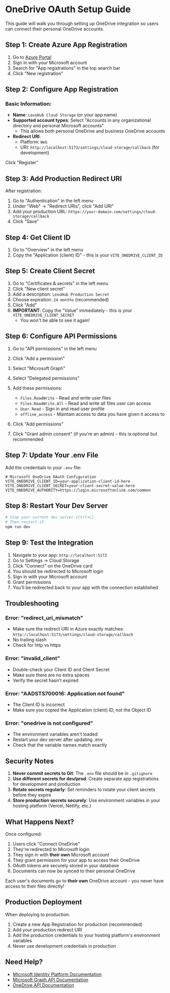 # OneDrive OAuth Setup Guide

This guide will walk you through setting up OneDrive integration so users can connect their personal OneDrive accounts.

## Step 1: Create Azure App Registration

1. Go to [Azure Portal](https://portal.azure.com)
2. Sign in with your Microsoft account
3. Search for "App registrations" in the top search bar
4. Click "New registration"

## Step 2: Configure App Registration

### Basic Information:
- **Name**: `LexoHub Cloud Storage` (or your app name)
- **Supported account types**: Select "Accounts in any organizational directory and personal Microsoft accounts"
  - This allows both personal OneDrive and business OneDrive accounts
- **Redirect URI**: 
  - Platform: `Web`
  - URI: `http://localhost:5173/settings/cloud-storage/callback` (for development)

Click "Register"

## Step 3: Add Production Redirect URI

After registration:
1. Go to "Authentication" in the left menu
2. Under "Web" → "Redirect URIs", click "Add URI"
3. Add your production URL: `https://your-domain.com/settings/cloud-storage/callback`
4. Click "Save"

## Step 4: Get Client ID

1. Go to "Overview" in the left menu
2. Copy the "Application (client) ID" - this is your `VITE_ONEDRIVE_CLIENT_ID`

## Step 5: Create Client Secret

1. Go to "Certificates & secrets" in the left menu
2. Click "New client secret"
3. Add a description: `LexoHub Production Secret`
4. Choose expiration: `24 months` (recommended)
5. Click "Add"
6. **IMPORTANT**: Copy the "Value" immediately - this is your `VITE_ONEDRIVE_CLIENT_SECRET`
   - You won't be able to see it again!

## Step 6: Configure API Permissions

1. Go to "API permissions" in the left menu
2. Click "Add a permission"
3. Select "Microsoft Graph"
4. Select "Delegated permissions"
5. Add these permissions:
   - `Files.ReadWrite` - Read and write user files
   - `Files.ReadWrite.All` - Read and write all files user can access
   - `User.Read` - Sign in and read user profile
   - `offline_access` - Maintain access to data you have given it access to

6. Click "Add permissions"
7. Click "Grant admin consent" (if you're an admin) - this is optional but recommended

## Step 7: Update Your .env File

Add the credentials to your `.env` file:

```env
# Microsoft OneDrive OAuth Configuration
VITE_ONEDRIVE_CLIENT_ID=your-application-client-id-here
VITE_ONEDRIVE_CLIENT_SECRET=your-client-secret-value-here
VITE_ONEDRIVE_AUTHORITY=https://login.microsoftonline.com/common
```

## Step 8: Restart Your Dev Server

```bash
# Stop your current dev server (Ctrl+C)
# Then restart it
npm run dev
```

## Step 9: Test the Integration

1. Navigate to your app: `http://localhost:5173`
2. Go to Settings → Cloud Storage
3. Click "Connect" on the OneDrive card
4. You should be redirected to Microsoft login
5. Sign in with your Microsoft account
6. Grant permissions
7. You'll be redirected back to your app with the connection established

## Troubleshooting

### Error: "redirect_uri_mismatch"
- Make sure the redirect URI in Azure exactly matches: `http://localhost:5173/settings/cloud-storage/callback`
- No trailing slash
- Check for http vs https

### Error: "invalid_client"
- Double-check your Client ID and Client Secret
- Make sure there are no extra spaces
- Verify the secret hasn't expired

### Error: "AADSTS700016: Application not found"
- The Client ID is incorrect
- Make sure you copied the Application (client) ID, not the Object ID

### Error: "onedrive is not configured"
- The environment variables aren't loaded
- Restart your dev server after updating .env
- Check that the variable names match exactly

## Security Notes

1. **Never commit secrets to Git**: The `.env` file should be in `.gitignore`
2. **Use different secrets for dev/prod**: Create separate app registrations for development and production
3. **Rotate secrets regularly**: Set reminders to rotate your client secrets before they expire
4. **Store production secrets securely**: Use environment variables in your hosting platform (Vercel, Netlify, etc.)

## What Happens Next?

Once configured:
1. Users click "Connect OneDrive"
2. They're redirected to Microsoft login
3. They sign in with **their own** Microsoft account
4. They grant permission for your app to access their OneDrive
5. OAuth tokens are securely stored in your database
6. Documents can now be synced to their personal OneDrive

Each user's documents go to **their own** OneDrive account - you never have access to their files directly!

## Production Deployment

When deploying to production:

1. Create a new App Registration for production (recommended)
2. Add your production redirect URI
3. Add the production credentials to your hosting platform's environment variables
4. Never use development credentials in production

## Need Help?

- [Microsoft Identity Platform Documentation](https://docs.microsoft.com/en-us/azure/active-directory/develop/)
- [Microsoft Graph API Documentation](https://docs.microsoft.com/en-us/graph/overview)
- [OneDrive API Documentation](https://docs.microsoft.com/en-us/onedrive/developer/)
